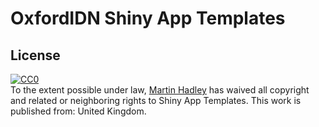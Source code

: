 # OxfordIDN Shiny App Templates



## License 

<p xmlns:dct="http://purl.org/dc/terms/" xmlns:vcard="http://www.w3.org/2001/vcard-rdf/3.0#">
  <a rel="license"
     href="http://creativecommons.org/publicdomain/zero/1.0/">
    <img src="http://i.creativecommons.org/p/zero/1.0/88x31.png" style="border-style: none;" alt="CC0" />
  </a>
  <br />
  To the extent possible under law,
  <a rel="dct:publisher"
     href="https://github.com/ox-it/OxfordIDN_Shiny-App-Templates">
    <span property="dct:title">Martin Hadley</span></a>
  has waived all copyright and related or neighboring rights to
  <span property="dct:title">Shiny App Templates</span>.
This work is published from:
<span property="vcard:Country" datatype="dct:ISO3166"
      content="GB" about="https://github.com/ox-it/OxfordIDN_Shiny-App-Templates">
  United Kingdom</span>.
</p>
